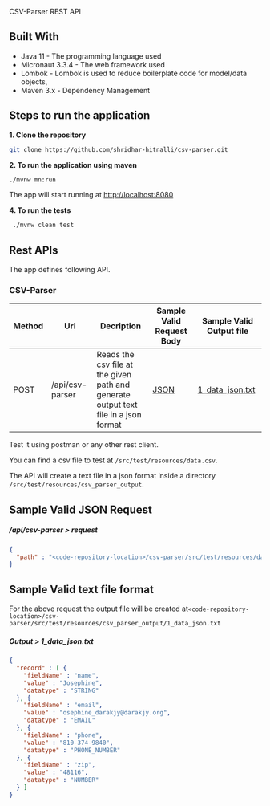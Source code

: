 CSV-Parser REST API

## Built With

* Java 11 - The programming language used
* Micronaut 3.3.4 - The web framework used
* Lombok - Lombok is used to reduce boilerplate code for model/data objects,
* Maven 3.x - Dependency Management

## Steps to run the application

**1. Clone the repository**

```bash
git clone https://github.com/shridhar-hitnalli/csv-parser.git
```
**2. To run the application using maven**
```bash
./mvnw mn:run
```
The app will start running at <http://localhost:8080>

**4. To run the tests**
```bash
 ./mvnw clean test
```

## Rest APIs

The app defines following API.

### CSV-Parser

| Method | Url             | Decription                                                                               | Sample Valid Request Body | Sample Valid Output file |
|--------|-----------------|------------------------------------------------------------------------------------------|---------------------------|------------------------- |
| POST   | /api/csv-parser | Reads the csv file at the given path and <br/>generate output text file in a json format | [JSON](#jsoncreate)       | [1_data_json.txt](#jsonoutput)      |


Test it using postman or any other rest client.

You can find a csv file to test at ```/src/test/resources/data.csv```.

The API will create a text file in a json format inside a directory ```/src/test/resources/csv_parser_output```.

## Sample Valid JSON Request

##### <a id="jsoncreate"> /api/csv-parser > request</a>
```json
{
  "path" : "<code-repository-location>/csv-parser/src/test/resources/data.csv"
}
```

## Sample Valid text file format
For the above request the output file will be created at```<code-repository-location>/csv-parser/src/test/resources/csv_parser_output/1_data_json.txt```
##### <a id="jsonoutput"> Output > 1_data_json.txt</a>
```json
{
  "record" : [ {
    "fieldName" : "name",
    "value" : "Josephine",
    "datatype" : "STRING"
  }, {
    "fieldName" : "email",
    "value" : "osephine_darakjy@darakjy.org",
    "datatype" : "EMAIL"
  }, {
    "fieldName" : "phone",
    "value" : "810-374-9840",
    "datatype" : "PHONE_NUMBER"
  }, {
    "fieldName" : "zip",
    "value" : "48116",
    "datatype" : "NUMBER"
  } ]
}

```
